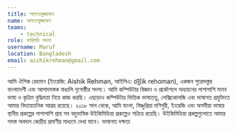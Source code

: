 ```yaml
---
title: আফতাবুজ্জামান
name: আফতাবুজ্জামান
teams:
    - technical
role: কারিগরি সদস্য
username: Maruf
location: Bangladesh
email: aishikrehman@gmail.com
---
```

আমি ঐশিক রেহমান (ইংরেজি: Aishik Rehman, আইপিএ: o͡i̯ʃik  rehoman), একজন পুরোদস্তুর বাংলাদেশী এবং আপাদমস্তক বাঙালি নৃগোষ্ঠীর সদস্য। আমি কম্পিউটার বিজ্ঞান ও প্রকৌশলে অধ্যয়নের পাশাপাশি মানব ভাষা ও কৃত্রিম বুদ্ধিমত্তা নিয়ে কাজ করছি। এছাড়াও কম্পিউটার ভিত্তিক ভাষাতত্ত্ব, লেক্সিকোলজি এবং ভাষাগত প্রযুক্তিতে আমার বিদ্যায়তনিক আগ্রহ রয়েছে। ২০১৮ সাল থেকে, আমি বাংলা, বিষ্ণুপ্রিয়া মণিপুরী, ইংরেজি এবং অসমীয়া ভাষায় স্থানীয় প্রকল্পের পাশাপাশি প্রায় সব বহুভাষিক উইকিমিডিয়া প্রকল্পেও সক্রিয় রয়েছি। উইকিমিডিয়া প্রকল্পগুলোতে আমার সমস্ত অবদান কেন্দ্রীয় প্রমাণীর মাধ্যমে দেখা যাবে।
ভাষাগত দক্ষতা


